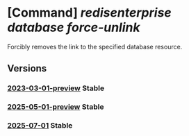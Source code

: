 # [Command] _redisenterprise database force-unlink_

Forcibly removes the link to the specified database resource.

## Versions

### [2023-03-01-preview](/Resources/mgmt-plane/L3N1YnNjcmlwdGlvbnMve30vcmVzb3VyY2Vncm91cHMve30vcHJvdmlkZXJzL21pY3Jvc29mdC5jYWNoZS9yZWRpc2VudGVycHJpc2Uve30vZGF0YWJhc2VzL3t9L2ZvcmNldW5saW5r/2023-03-01-preview.xml) **Stable**

<!-- mgmt-plane /subscriptions/{}/resourcegroups/{}/providers/microsoft.cache/redisenterprise/{}/databases/{}/forceunlink 2023-03-01-preview -->

### [2025-05-01-preview](/Resources/mgmt-plane/L3N1YnNjcmlwdGlvbnMve30vcmVzb3VyY2Vncm91cHMve30vcHJvdmlkZXJzL21pY3Jvc29mdC5jYWNoZS9yZWRpc2VudGVycHJpc2Uve30vZGF0YWJhc2VzL3t9L2ZvcmNldW5saW5r/2025-05-01-preview.xml) **Stable**

<!-- mgmt-plane /subscriptions/{}/resourcegroups/{}/providers/microsoft.cache/redisenterprise/{}/databases/{}/forceunlink 2025-05-01-preview -->

### [2025-07-01](/Resources/mgmt-plane/L3N1YnNjcmlwdGlvbnMve30vcmVzb3VyY2Vncm91cHMve30vcHJvdmlkZXJzL21pY3Jvc29mdC5jYWNoZS9yZWRpc2VudGVycHJpc2Uve30vZGF0YWJhc2VzL3t9L2ZvcmNldW5saW5r/2025-07-01.xml) **Stable**

<!-- mgmt-plane /subscriptions/{}/resourcegroups/{}/providers/microsoft.cache/redisenterprise/{}/databases/{}/forceunlink 2025-07-01 -->
